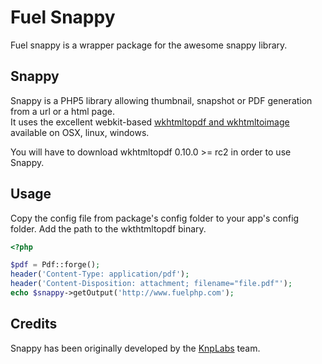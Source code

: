 # Fuel Snappy
Fuel snappy is a wrapper package for the awesome snappy library. 

## Snappy

Snappy is a PHP5 library allowing thumbnail, snapshot or PDF generation from a url or a html page.  
It uses the excellent webkit-based [wkhtmltopdf and wkhtmltoimage](http://code.google.com/p/wkhtmltopdf/)
available on OSX, linux, windows.

You will have to download wkhtmltopdf 0.10.0 >= rc2 in order to use Snappy.

## Usage
Copy the config file from package's  config folder to your app's config folder. Add the path to the wkthtmltopdf binary.

```php
<?php

$pdf = Pdf::forge();
header('Content-Type: application/pdf');
header('Content-Disposition: attachment; filename="file.pdf"');
echo $snappy->getOutput('http://www.fuelphp.com');

```

## Credits

Snappy has been originally developed by the [KnpLabs](http://knplabs.com) team.